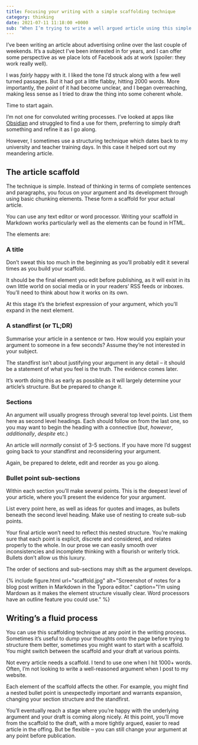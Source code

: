 ```yaml
---
title: Focusing your writing with a simple scaffolding technique
category: thinking
date: 2021-07-11 11:18:00 +0000
sub: "When I’m trying to write a well argued article using this simple scaffolding technique helps me focus the writing."
---
```


I’ve been writing an article about advertising online over the last couple of weekends. It’s a subject I’ve been interested in for years, and I can offer some perspective as we place lots of Facebook ads at work (spoiler: they work really well).

I was _fairly_ happy with it. I liked the tone I’d struck along with a few well turned passages. But it had got a little flabby, hitting 2000 words. More importantly, the _point_ of it had become unclear, and I began overreaching, making less sense as I tried to draw the thing into some coherent whole.

Time to start again.

I’m not one for convoluted writing processes. I’ve looked at apps like [Obsidian](https://obsidian.md/) and struggled to find a use for them, preferring to simply draft something and refine it as I go along.

However, I sometimes use a structuring technique which dates back to my university and teacher training days. In this case it helped sort out my meandering article.

## The article scaffold

The technique is simple. Instead of thinking in terms of complete sentences and paragraphs, you focus on your argument and its development through using basic chunking elements. These form a scaffold for your actual article.

You can use any text editor or word processor. Writing your scaffold in Markdown works particularly well as the elements can be found in HTML.

The elements are:

### A title

Don’t sweat this too much in the beginning as you’ll probably edit it several times as you build your scaffold.

It should be the final element you edit before publishing, as it will exist in its own little world on social media or in your readers’ RSS feeds or inboxes. You’ll need to think about how it works on its own.

At this stage it’s the briefest expression of your argument, which you’ll expand in the next element.

### A standfirst (or TL;DR)

Summarise your article in a sentence or two. How would you explain your argument to someone in a few seconds? Assume they’re not interested in your subject.

The standfirst isn’t about justifying your argument in any detail – it should be a statement of what you feel is the truth. The evidence comes later.

It’s worth doing this as early as possible as it will largely determine your article’s structure. But be prepared to change it.

### Sections

An argument will usually progress through several top level points. List them here as second level headings. Each should follow on from the last one, so you may want to begin the heading with a connective (<i>but</i>, <i>however</i>, <i>additionally</i>, <i>despite</i> etc.)

An article will _normally_ consist of 3-5 sections. If you have more I’d suggest going back to your standfirst and reconsidering your argument.

Again, be prepared to delete, edit and reorder as you go along.

### Bullet point sub-sections

Within each section you’ll make several points. This is the deepest level of your article, where you’ll present the evidence for your argument.

List every point here, as well as ideas for quotes and images, as bullets beneath the second level heading. Make use of nesting to create sub-sub points.

Your final article won’t need to reflect this nested structure. You’re making sure that each point is explicit, discrete and considered, and relates properly to the whole. In our prose we can easily smooth over inconsistencies and incomplete thinking with a flourish or writerly trick. Bullets don’t allow us this luxury.

The order of sections and sub-sections may shift as the argument develops.

{% include figure.html url="scaffold.jpg" alt="Screenshot of notes for a blog post written in Markdown in the Typora editor." caption="I’m using Mardown as it makes the element structure visually clear. Word processors have an outline feature you could use." %}

## Writing’s a fluid process

You can use this scaffolding technique at any point in the writing process. Sometimes it’s useful to dump your thoughts onto the page before trying to structure them better, sometimes you might want to start with a scaffold. You might switch between the scaffold and your draft at various points.

Not every article needs a scaffold. I tend to use one when I hit 1000+ words. Often, I’m not looking to write a well-reasoned argument when I post to my website.

Each element of the scaffold affects the other. For example, you might find a nested bullet point is unexpectedly important and warrants expansion, changing your section structure and the standfirst.

You’ll eventually reach a stage where you’re happy with the underlying argument and your draft is coming along nicely. At this point, you’ll move from the scaffold to the draft, with a more tightly argued, easier to read article in the offing. But be flexible – you can still change your argument at any point before publication.